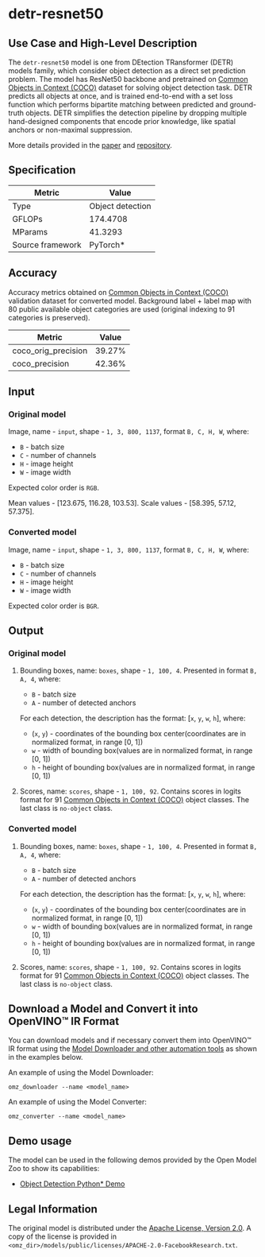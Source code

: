 # detr-resnet50

## Use Case and High-Level Description

The `detr-resnet50` model is one from DEtection TRansformer (DETR) models family, which consider object detection as a direct set prediction problem. The model has ResNet50 backbone and pretrained on [Common Objects in Context (COCO)](https://cocodataset.org/#home) dataset for solving object detection task. DETR predicts all objects at once, and is trained end-to-end with a set loss function which performs bipartite matching between predicted and ground-truth objects. DETR simplifies the detection pipeline by dropping multiple hand-designed components that encode prior knowledge, like spatial anchors or non-maximal suppression.

More details provided in the [paper](https://arxiv.org/abs/2005.12872) and [repository](https://github.com/facebookresearch/detr).

## Specification

| Metric                          | Value             |
|---------------------------------|-------------------|
| Type                            | Object detection  |
| GFLOPs                          | 174.4708          |
| MParams                         | 41.3293           |
| Source framework                | PyTorch\*         |

## Accuracy

Accuracy metrics obtained on [Common Objects in Context (COCO)](https://cocodataset.org/#home) validation dataset for converted model. Background label + label map with 80 public available object categories are used (original indexing to 91 categories is preserved).

| Metric              | Value  |
| ------------------- | ------ |
| coco_orig_precision | 39.27% |
| coco_precision      | 42.36% |

## Input

### Original model

Image, name - `input`, shape - `1, 3, 800, 1137`, format `B, C, H, W`, where:

- `B` - batch size
- `C` - number of channels
- `H` - image height
- `W` - image width

Expected color order is `RGB`.

Mean values - [123.675, 116.28, 103.53].
Scale values - [58.395, 57.12, 57.375].

### Converted model

Image, name - `input`, shape - `1, 3, 800, 1137`, format `B, C, H, W`, where:

- `B` - batch size
- `C` - number of channels
- `H` - image height
- `W` - image width

Expected color order is `BGR`.

## Output

### Original model

1. Bounding boxes, name: `boxes`, shape - `1, 100, 4`. Presented in format `B, A, 4`, where:

    - `B` - batch size
    - `A` - number of detected anchors

    For each detection, the description has the format: [`x`, `y`, `w`, `h`], where:

    - (`x`, `y`) - coordinates of the bounding box center(coordinates are in normalized format, in range [0, 1])
    - `w` - width of bounding box(values are in normalized format, in range [0, 1])
    - `h` - height of bounding box(values are in normalized format, in range [0, 1])

2. Scores, name: `scores`, shape - `1, 100, 92`. Contains scores in logits format for 91 [Common Objects in Context (COCO)](https://cocodataset.org/#home) object classes. The last class is `no-object` class.

### Converted model

1. Bounding boxes, name: `boxes`, shape - `1, 100, 4`. Presented in format `B, A, 4`, where:

    - `B` - batch size
    - `A` - number of detected anchors

    For each detection, the description has the format: [`x`, `y`, `w`, `h`], where:

    - (`x`, `y`) - coordinates of the bounding box center(coordinates are in normalized format, in range [0, 1])
    - `w` - width of bounding box(values are in normalized format, in range [0, 1])
    - `h` - height of bounding box(values are in normalized format, in range [0, 1])

2. Scores, name: `scores`, shape - `1, 100, 92`. Contains scores in logits format for 91 [Common Objects in Context (COCO)](https://cocodataset.org/#home) object classes. The last class is `no-object` class.

## Download a Model and Convert it into OpenVINO™ IR Format

You can download models and if necessary convert them into OpenVINO™ IR format using the [Model Downloader and other automation tools](../../../tools/model_tools/README.md) as shown in the examples below.

An example of using the Model Downloader:
```
omz_downloader --name <model_name>
```

An example of using the Model Converter:
```
omz_converter --name <model_name>
```

## Demo usage

The model can be used in the following demos provided by the Open Model Zoo to show its capabilities:

* [Object Detection Python\* Demo](../../../demos/object_detection_demo/python/README.md)

## Legal Information

The original model is distributed under the
[Apache License, Version 2.0](https://raw.githubusercontent.com/facebookresearch/detr/master/LICENSE).
A copy of the license is provided in `<omz_dir>/models/public/licenses/APACHE-2.0-FacebookResearch.txt`.
